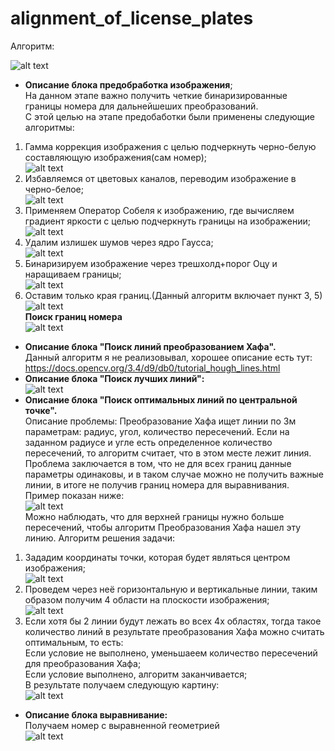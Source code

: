 # alignment_of_license_plates
Алгоритм:

![alt text](results/blok1.jpg)

- **Описание блока предобработка изображения**;  
На данном этапе важно получить четкие бинаризированные границы номера для дальнейшеших преобразований.  
С этой целью на этапе предобаботки были применены следующие алгоритмы:  
1) Гамма коррекция изображения с целью подчеркнуть черно-белую составляющую изображения(сам номер);  
![alt text](results/gamma.jpg)  
2) Избавляемся от цветовых каналов, переводим изображение в черно-белое;  
![alt text](results/gray.jpg)  
3) Применяем Оператор Собеля к изображению, где вычисляем градиент яркости с целью подчеркнуть границы на изображении;  
![alt text](results/sobel.jpg)  
4) Удалим излишек шумов через ядро Гаусса;  
![alt text](results/blur.jpg)  
5) Бинаризируем изображение через трешхолд+порог Оцу и наращиваем границы;  
![alt text](results/thresh.jpg)  
6) Оставим только края границ.(Данный алгоритм включает пункт 3, 5)  
![alt text](results/edges.jpg)  
**Поиск границ номера**  
![alt text](results/blok2.jpg)  
- **Описание блока "Поиск линий преобразованием Хафа".**  
Данный алгоритм я не реализовывал, хорошее описание есть тут: https://docs.opencv.org/3.4/d9/db0/tutorial_hough_lines.html  
- **Описание блока "Поиск лучших линий":**  
![alt text](results/blok3.jpg)  
- **Описание блока "Поиск оптимальных линий по центральной точке".**  
Описание проблемы: Преобразование Хафа ищет линии по 3м параметрам: радиус, угол, количество пересечений. Если на заданном радиусе и угле есть определенное количество пересечений, то алгоритм считает, что в этом месте лежит линия. Проблема заключается в том, что не для всех границ данные параметры одинаковы, и в таком случае можно не получить важные линии, в итоге не получив границ номера для выравнивания.  
Пример показан ниже:  
![alt text](results/image2.jpg)  
Можно наблюдать, что для верхней границы нужно больше пересечений, чтобы алгоритм Преобразования Хафа нашел эту линию.
Алгоритм решения задачи:  
1) Зададим координаты точки, которая будет являться центром изображения;  
![alt text](results/point.jpg)  
2) Проведем через неё горизонтальную и вертикальные линии, таким образом получим 4 области на плоскости изображения;  
![alt text](results/cross.jpg)  
3) Если хотя бы 2 линии будут лежать во всех 4х областях, тогда такое количество линий в результате преобразования Хафа можно считать оптимальным, то есть:  
Если условие не выполнено, уменьшаеем количество пересечений для преобразования Хафа;  
Если условие выполнено, алгоритм заканчивается;  
В результате получаем следующую картину:  
![alt text](results/image3.jpg)  
- **Описание блока выравнивание:**  
Получаем номер с выравненной геометрией  
![alt text](results/warped.jpg) 

 



